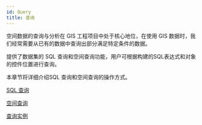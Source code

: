 ```yaml
---
id: Query
title: 查询
---
```

空间数据的查询与分析在 GIS 工程项目中处于核心地位，在使用 GIS 数据时，我们经常需要从已有的数据中查询出部分满足特定条件的数据。

提供了数据集的 SQL 查询和空间查询功能，用户可根据构建的SQL表达式和对象的控件位置进行查询。

本章节将详细介绍SQL 查询和空间查询的操作方式。

 [SQL 查询](SQLQuery)

 [空间查询](SpatialQuery)

 [查询实例](QueryExample)


